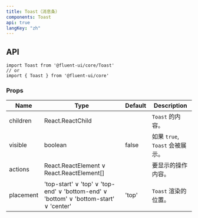 ```yaml
---
title: Toast（消息条）
components: Toast
api: true
langKey: "zh"
---
```


## API

```
import Toast from '@fluent-ui/core/Toast'
// or
import { Toast } from '@fluent-ui/core'
```

### Props

| Name | Type | Default | Description |
| --- | --- | --- | --- |
| children | React.ReactChild |  | `Toast` 的内容。 |
| visible | boolean | false | 如果 `true`, `Toast` 会被展示。 |
| actions | React.ReactElement &or; React.ReactElement[] |  | 要显示的操作内容。 |
| placement | 'top-start' &or; 'top' &or; 'top-end' &or; 'bottom-end' &or; 'bottom' &or; 'bottom-start' &or; 'center' | 'top' | `Toast` 渲染的位置。 |
